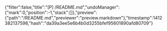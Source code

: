 {"filter":false,"title":"[P] /README.md","undoManager":{"mark":0,"position":-1,"stack":[]},"preview":{"path":"/README.md","previewer":"preview.markdown"},"timestamp":1412382137598,"hash":"da39a3ee5e6b4b0d3255bfef95601890afd80709"}